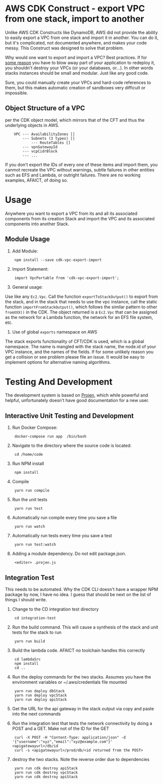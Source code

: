 # AWS CDK Construct - export VPC from one stack, import to another
Unlike AWS CDK Constructs like DynamoDB, AWS did not provide the ability to easily export a VPC from
one stack and import it in another.  You can do it, but it's complicated, not documented anywhere, 
and makes your code messy.  This Construct was designed to solve that problem.

Why would one want to export and import a VPC?  Best practices. If for [some reason](https://github.com/aws/aws-cdk/issues/9854) 
you have to blow away part of your application to redeploy it, you shouldn't destroy your VPCs (or your 
databases, or...).  In other words stacks instances should be small and modular.  Just like
any good code.

Sure, you could manually create your VPCs and hard-code references to them, but this makes 
automatic creation of sandboxes very difficult or impossible.

## Object Structure of a VPC
per the CDK object model, which mirrors that of the CFT and thus the underlying
objects in AWS.

        VPC --- AvailabilityZones []
            --- Subnets (3 types) []
                --- RouteTables []
            --- vpnGatewayId
            --- vcpCidrBlock 
            --- ...

If you don't export the IDs of every one of these items and import them, you canmot recreate
the VPC without warnings, subtle failures in other entities such as EFS and Lambda, or
outright failures.  There are no working examples, AFAICT, of doing so.

# Usage
Anywhere you want to export a VPC from its and all its associated components from its creation
Stack and import the VPC and its associated components into another Stack.

## Module Usage

1. Add Module:

        npm install --save cdk-vpc-export-import

1. Import Statement:

        import VpcPortable from 'cdk-vpc-export-import';

1. General usage:

Use like any `Ec2.Vpc`.  Call the function `exportToStackOutput()` to export from the stack, and in the
stack that needs to use the vpc instance, call the static function `importFromStackOutput()`, which
follows the similar pattern to other `fromXXX()` in the CDK.  The object returned is a `Ec2.Vpc` 
that can be assigned as the network for a Lambda function, the network for an EFS file system, etc.


1. Use of global `exports` namespace on AWS

The stack exports functionality of CFT/CDK is used, which is a global namespace.  The name is mangled
with the stack name, the node.id of your VPC instance, and the names of the fields.  If for some unlikely
reason you get a collision or see problem please file an issue.  It would be easy to implement options
for alternative naming algorithms.

# Testing And Development
The development system is based on [Projen](importFromStackOutput), which while powerful and helpful, 
unfortunately doesn't have good documentation for a new user.

## Interactive Unit Testing and Development
1. Run Docker Compose:

        docker-compose run app  /bin/bash

1. Navigate to the directory where the source code is located:

        cd /home/code       

1. Run NPM install

        npm install
        
1. Compile

        yarn run compile

1. Run the unit tests

        yarn run test

1. Automatically run compile every time you save a file

        yarn run watch

1. Automatically run tests every time you save a test

        yarn run test:watch

1. Adding a module dependency.  Do not edit package.json.

        <editor> .projen.js

## Integration Test
This needs to be automated.  Why the CDK CLI doesn't have a wrapper NPM package by now, I have no idea.
I guess that should be next on the list of things I should write.

1. Change to the CD integration test directory

        cd integration-test

1. Run the build command. This will cause a synthesis of the stack and unit tests for the stack to run

        yarn run build

1. Build the lambda code.  AFAICT no toolchain handles this correctly

        cd lambdaSrc
        npm install
        cd ..

1. Run the deploy commands for the two stacks.  Assumes you have the environment variables or ~/.aws/credentials file mounted

        yarn run deploy dbStack
        yarn run deploy vpcStack 
        yarn run deploy apiStack

1. Get the URL for the api gateway in the stack output via copy and paste into the next commands

1. Run the integration test that tests the network connectivity by doing a POST and a GET.  Make not of the ID for the GET

        curl -X POST -H "Content-Type: application/json" -d '{"username":"xyz","email":"xyz@example.com"}' <apigatewayurl>/db/id
        curl -s <apigatewayurl>/prod/db/<id returned from the POST>

1. destroy the two stacks.  Note the reverse order due to dependencies

        yarn run cdk destroy apiStack
        yarn run cdk destroy vpcStack
        yarn run cdk destroy apiStack


